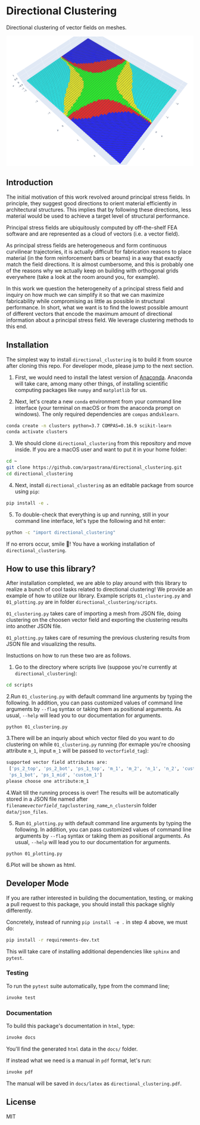 # Directional Clustering

Directional clustering of vector fields on meshes.

![Clustered stress field on a perimeter-supported slab](data/images/five_clusters.png)

## Introduction

The initial motivation of this work revolved around principal stress fields.
In principle, they suggest good directions to orient material efficiently in
architectural structures. This implies that by following these directions,
less material would be used to achieve a target level of structural performance.

Principal stress fields are ubiquitously computed by off-the-shelf FEA software
and are represented as a cloud of vectors (i.e. a vector field).

As principal stress fields are heterogeneous and form continuous curvilinear
trajectories, it is actually difficult for fabrication reasons to place material
(in the form reinforcement bars or beams) in a way that exactly match the field
directions. It is almost cumbersome, and this is probably one of the reasons why
we actually keep on building with orthogonal grids everywhere (take a look at
the room around you, for example).

In this work we question the heterogeneity of a principal stress field and
inquiry on how much we can simplify it so that we can maximize fabricability
while compromising as little as possible in structural performance. In short,
what we want is to find the lowest possible amount of different vectors that
encode the maximum amount of directional information about a principal stress
field. We leverage clustering methods to this end.

## Installation

The simplest way to install `directional_clustering` is to build it from source
after cloning this repo. For developer mode, please jump to the next section.

1. First, we would need to install the latest version of
[Anaconda](https://www.continuum.io/). Anaconda will take care, among many other
things, of installing scientific computing packages like `numpy` and
`matplotlib` for us.

2. Next, let's create a new `conda` environment from your command line interface
(your terminal on macOS or from the anaconda prompt on windows).
The only required dependencies are `compas` and`sklearn`.

```bash
conda create -n clusters python=3.7 COMPAS=0.16.9 scikit-learn
conda activate clusters
```

3. We should clone `directional_clustering` from this repository and move inside.
If you are a macOS user and want to put it in your home folder:

```bash
cd ~
git clone https://github.com/arpastrana/directional_clustering.git
cd directional_clustering
```

4. Next, install `directional_clustering` as an editable package from source using `pip`:

```bash
pip install -e .
```

5. To double-check that everything is up and running, still in your command line
interface, let's type the following and hit enter:

```bash
python -c "import directional_clustering"
```

If no errors occur, smile 🙂! You have a working installation of
`directional_clustering`.

## How to use this library?

After installation completed, we are able to play around with this library to realize 
a bunch of cool tasks related to directional clustering! We provide an example of how 
to utilize our library. Example scripts `01_clustering.py` and `01_plotting.py` are in 
folder `directional_clustering/scripts`.

`01_clustering.py` takes care of importing a mesh from JSON file, doing clustering on 
the choosen vector field and exporting the clustering results into another JSON file.

`01_plotting.py` takes care of resuming the previous clustering results from JSON file 
and visualizing the results.

Instuctions on how to run these two are as follows.

1. Go to the directory where scripts live (suppose you're currently at 
`directional_clustering`):

```bash
cd scripts
```

2.Run `01_clustering.py` with default command line arguments by typing the following.
In addition, you can pass customized values of command line arguments by `--flag` syntax
or taking them as positional arguments.
As usual, `--help` will lead you to our documentation for arguments.

```
python 01_clustering.py
```

3.There will be an inquriy about which vector filed do you want to do clustering on while 
`01_clustering.py` running (for exmaple you're choosing attribute `m_1`, input `m_1` will 
be passed to `vectorfield_tag`):

```bash
supported vector field attributes are:
 ['ps_2_top', 'ps_2_bot', 'ps_1_top', 'm_1', 'm_2', 'n_1', 'n_2', 'custom_2', 'ps_2_mid', 
 'ps_1_bot', 'ps_1_mid', 'custom_1']
please choose one attribute:m_1
```

4.Wait till the running process is over! The results will be automatically stored in a JSON
file named after `filename`_`vectorfield_tag`_`clustering_name`_`n_clusters`in folder 
`data/json_files`.

5. Run `01_plotting.py` with default command line arguments by typing the following.
In addition, you can pass customized values of command line arguments by `--flag` syntax
or taking them as positional arguments. 
As usual, `--help` will lead you to our documentation for arguments.

```
python 01_plotting.py
```

6.Plot will be shown as html.

## Developer Mode

If you are rather interested in building the documentation, testing, or making a
pull request to this package, you should install this package slighly differently.

Concretely, instead of running `pip install -e .` in step 4 above, we must do:

```bash
pip install -r requirements-dev.txt
```

This will take care of installing additional dependencies like `sphinx` and `pytest`.

### Testing

To run the `pytest` suite automatically, type from the command line;

```bash
invoke test
```

### Documentation

To build this package's documentation in `html`, type:


```bash
invoke docs
```

You'll find the generated `html` data in the `docs/` folder.

If instead what we need is a manual in `pdf` format, let's run:


```bash
invoke pdf
```

The manual will be saved in `docs/latex` as `directional_clustering.pdf`.

## License

MIT
